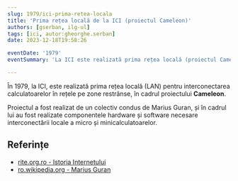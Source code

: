 ```yaml
---
slug: 1979/ici-prima-retea-locala
title: 'Prima rețea locală de la ICI (proiectul Cameleon)'
authors: [gserban, ilg-ul]
tags: [ici, autor:gheorghe.serban]
date: 2023-12-18T19:58:26

eventDate: '1979'
eventSummary: 'La ICI este realizată prima rețea locală (proiectul Cameleon)'

---
```


În 1979, la ICI, este realizată prima rețea locală (LAN) pentru interconectarea
calculatoarelor în rețele pe zone restrânse, în cadrul proiectului **Cameleon**.

<!-- truncate -->

Proiectul a fost realizat de un colectiv condus de Marius Guran, și în
cadrul lui au fost realizate componentele hardware și software necesare
interconectării locale a micro și minicalculatoarelor.

## Referințe

- [rite.org.ro - Istoria Internetului](https://rite.org.ro/istoria-internetului/)
- [ro.wikipedia.org - Marius Guran](https://ro.wikipedia.org/wiki/Marius_Guran)
